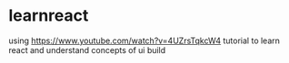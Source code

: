 # learnreact

using https://www.youtube.com/watch?v=4UZrsTqkcW4 tutorial to learn react and understand concepts of ui build
